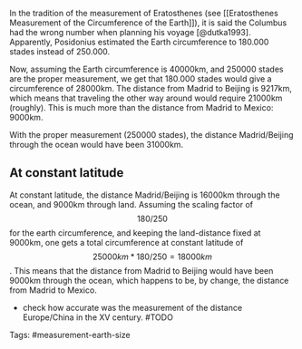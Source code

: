 In the tradition of the measurement of Eratosthenes (see [[Eratosthenes Measurement of the Circumference of the Earth]]), it is said the Columbus had the wrong number when planning his voyage [@dutka1993]. Apparently, Posidonius estimated the Earth circumference to 180.000 stades instead of 250.000. 

Now, assuming the Earth circumference is 40000km, and 250000 stades are the proper measurement, we get that 180.000 stades would give a circumference of 28000km. The distance from Madrid to Beijing is 9217km, which means that traveling the other way around would require 21000km (roughly). This is much more than the distance from Madrid to Mexico: 9000km. 

With the proper measurement (250000 stades), the distance Madrid/Beijing through the ocean would have been 31000km. 

## At constant latitude
At constant latitude, the distance Madrid/Beijing is 16000km through the ocean, and 9000km through land. Assuming the scaling factor of $$180/250$$ for the earth circumference, and keeping the land-distance fixed at 9000km, one gets a total circumference at constant latitude of $$25000km*180/250 = 18000km$$. This means that the distance from Madrid to Beijing would have been 9000km through the ocean, which happens to be, by change, the distance from Madrid to Mexico.  

- check how accurate was the measurement of the distance Europe/China in the XV century. #TODO

Tags: #measurement-earth-size 